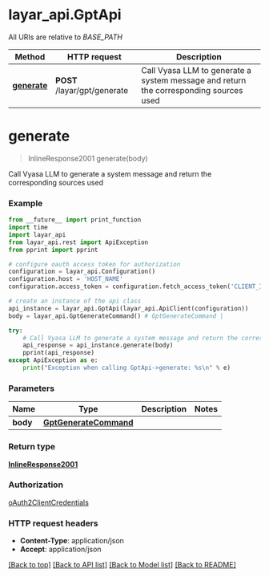 # layar_api.GptApi

All URIs are relative to *BASE_PATH*

Method | HTTP request | Description
------------- | ------------- | -------------
[**generate**](GptApi.md#generate) | **POST** /layar/gpt/generate | Call Vyasa LLM to generate a system message and return the corresponding sources used

# **generate**
> InlineResponse2001 generate(body)

Call Vyasa LLM to generate a system message and return the corresponding sources used

### Example
```python
from __future__ import print_function
import time
import layar_api
from layar_api.rest import ApiException
from pprint import pprint

# configure oauth access token for authorization
configuration = layar_api.Configuration()
configuration.host = 'HOST_NAME'
configuration.access_token = configuration.fetch_access_token('CLIENT_ID', 'CLIENT_SECRET')

# create an instance of the api class
api_instance = layar_api.GptApi(layar_api.ApiClient(configuration))
body = layar_api.GptGenerateCommand() # GptGenerateCommand | 

try:
    # Call Vyasa LLM to generate a system message and return the corresponding sources used
    api_response = api_instance.generate(body)
    pprint(api_response)
except ApiException as e:
    print("Exception when calling GptApi->generate: %s\n" % e)
```

### Parameters

Name | Type | Description  | Notes
------------- | ------------- | ------------- | -------------
 **body** | [**GptGenerateCommand**](GptGenerateCommand.md)|  | 

### Return type

[**InlineResponse2001**](InlineResponse2001.md)

### Authorization

[oAuth2ClientCredentials](../README.md#oAuth2ClientCredentials)

### HTTP request headers

 - **Content-Type**: application/json
 - **Accept**: application/json

[[Back to top]](#) [[Back to API list]](../README.md#documentation-for-api-endpoints) [[Back to Model list]](../README.md#documentation-for-models) [[Back to README]](../README.md)

